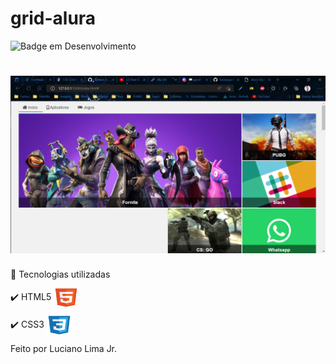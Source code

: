 # grid-alura

![Badge em Desenvolvimento](http://img.shields.io/static/v1?label=STATUS&message=EM%20DESENVOLVIMENTO&color=GREEN&style=for-the-badge)
  

<div> 
<h1 align="center"> 
    <img src="assets/img/preview.png" alt="Grid Alura" width="1280 ">
</h1>
</div>

🚀 Tecnologias utilizadas

✔️ HTML5 <img align="center" alt="Rafa-HTML" height="30" width="40" src="https://raw.githubusercontent.com/devicons/devicon/master/icons/html5/html5-original.svg">
  

✔️ CSS3 <img align="center" alt="Rafa-CSS" height="30" width="40" src="https://raw.githubusercontent.com/devicons/devicon/master/icons/css3/css3-original.svg">
  </div>
  
  Feito por Luciano Lima Jr.


